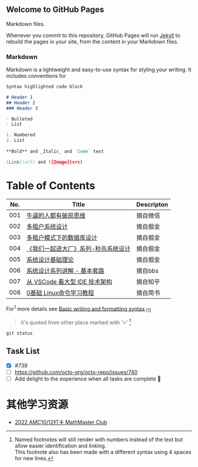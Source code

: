 ## Welcome to GitHub Pages

Markdown files.

Whenever you commit to this repository, GitHub Pages will run [Jekyll](https://jekyllrb.com/) to rebuild the pages in your site, from the content in your Markdown files.

### Markdown

Markdown is a lightweight and easy-to-use syntax for styling your writing. It includes conventions for

```markdown
Syntax highlighted code block

# Header 1
## Header 2
### Header 3

- Bulleted
- List

1. Numbered
2. List
 
**Bold** and _Italic_ and `Code` text

[Link](url) and ![Image](src)
```

# Table of Contents

| No. | Title | Descripton |
| ---- | ----- | ---------- |
| 001 | [牛逼的人都有破局思维](./PJSW.md) | 摘自微信 |
| 002 | [多租户系统设计](https://juejin.cn/post/7022925733039177759) | 摘自掘金 |
| 003 | [多租户模式下的数据库设计](https://juejin.cn/post/7116724849887674375) | 摘自掘金 |
| 004 | [《我们一起进大厂》系列-秒杀系统设计](https://juejin.cn/post/6844903999083151374) | 摘自掘金 |
| 005 | [系统设计基础理论](https://juejin.cn/post/7123467396009951240#heading-5) | 摘自掘金 |
| 006 | [系统设计系列讲解 - 基本套路](https://1o24bbs.com/t/topic/26890/7) | 摘自bbs |
| 007 | [从 VSCode 看大型 IDE 技术架构](https://zhuanlan.zhihu.com/p/96041706) | 摘自知乎 |
| 008 | [0基础 Linux命令学习教程](https://www.jianshu.com/p/88ea2c7cc270) | 摘自简书 |



For<sup>1</sup> more details see [Basic writing and formatting syntax](https://docs.github.com/en/github/writing-on-github/getting-started-with-writing-and-formatting-on-github/basic-writing-and-formatting-syntax).<sub>[1]<sub>

> it's quoted from other place marked with '\>' [^note1]

`git status` 

[^note1]: Named footnotes will still render with numbers instead of the text but allow easier identification and linking.  
    This footnote also has been made with a different syntax using 4 spaces for new lines.

## Task List 
- [x] #739
- [ ] https://github.com/octo-org/octo-repo/issues/740
- [ ] Add delight to the experience when all tasks are complete :tada:

# 其他学习资源
- [2022 AMC10/12打卡 MathMaster Club](https://mp.weixin.qq.com/mp/appmsgalbum?__biz=Mzg5MzUyODU2OQ==&action=getalbum&album_id=2434131846700859393&from_msgid=2247505885&from_itemidx=2&nolastread=1#wechat_redirect)